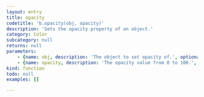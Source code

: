 ```yaml
---
layout: entry
title: opacity
codetitle: 'b.opacity(obj, opacity)'
description: 'Sets the opacity property of an object.'
category: Color
subcategory: null
returns: null
parameters:
    - {name: obj, description: 'The object to set opacity of.', optional: false, type: [Object]}
    - {name: opacity, description: 'The opacity value from 0 to 100.', optional: false, type: [Number]}
kind: function
todo: null
examples: []

---
```

